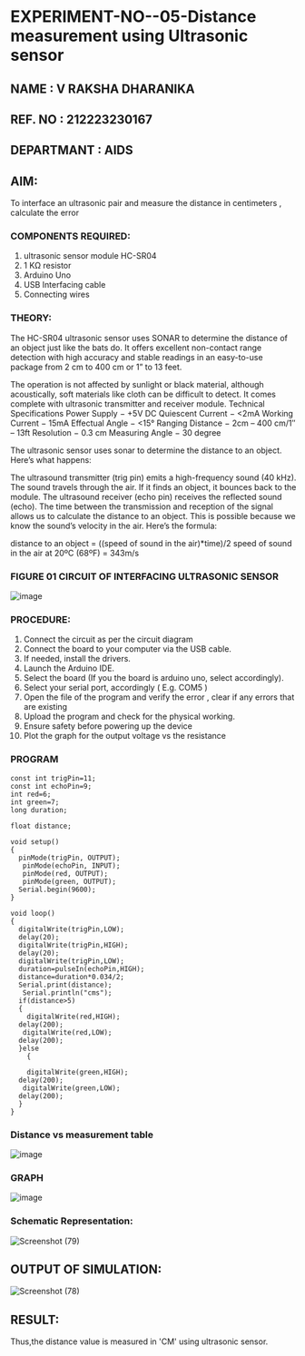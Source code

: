 # EXPERIMENT-NO--05-Distance measurement using Ultrasonic sensor
## NAME : V RAKSHA DHARANIKA
## REF. NO : 212223230167
## DEPARTMANT : AIDS


## AIM: 
To interface an ultrasonic pair and measure the distance in centimeters , calculate the error
 
### COMPONENTS REQUIRED:
1.	ultrasonic sensor module HC-SR04
2.	1 KΩ resistor 
3.	Arduino Uno 
4.	USB Interfacing cable 
5.	Connecting wires 


### THEORY: 
The HC-SR04 ultrasonic sensor uses SONAR to determine the distance of an object just like the bats do. It offers excellent non-contact range detection with high accuracy and stable readings in an easy-to-use package from 2 cm to 400 cm or 1” to 13 feet.

The operation is not affected by sunlight or black material, although acoustically, soft materials like cloth can be difficult to detect. It comes complete with ultrasonic transmitter and receiver module.
Technical Specifications
Power Supply − +5V DC
Quiescent Current − <2mA
Working Current − 15mA
Effectual Angle − <15°
Ranging Distance − 2cm – 400 cm/1″ – 13ft
Resolution − 0.3 cm
Measuring Angle − 30 degree

The ultrasonic sensor uses sonar to determine the distance to an object. Here’s what happens:

The ultrasound transmitter (trig pin) emits a high-frequency sound (40 kHz).
The sound travels through the air. If it finds an object, it bounces back to the module.
The ultrasound receiver (echo pin) receives the reflected sound (echo).
The time between the transmission and reception of the signal allows us to calculate the distance to an object. This is possible because we know the sound’s velocity in the air. Here’s the formula:

distance to an object = ((speed of sound in the air)*time)/2
speed of sound in the air at 20ºC (68ºF) = 343m/s

### FIGURE 01 CIRCUIT OF INTERFACING ULTRASONIC SENSOR 


![image](https://user-images.githubusercontent.com/36288975/166430594-5adb4ca9-5a42-4781-a7e6-7236b3766a85.png)



### PROCEDURE:
1.	Connect the circuit as per the circuit diagram 
2.	Connect the board to your computer via the USB cable.
3.	If needed, install the drivers.
4.	Launch the Arduino IDE.
5.	Select the board (If you the board is arduino uno, select accordingly).
6.	Select your serial port, accordingly ( E.g. COM5 )
7.	Open the file of the program  and verify the error , clear if any errors that are existing 
8.	Upload the program and check for the physical working. 
9.	Ensure safety before powering up the device 
10.	Plot the graph for the output voltage vs the resistance 


### PROGRAM 
```
const int trigPin=11;
const int echoPin=9;
int red=6;
int green=7;
long duration;

float distance;

void setup()
{
  pinMode(trigPin, OUTPUT);
   pinMode(echoPin, INPUT);
   pinMode(red, OUTPUT);
   pinMode(green, OUTPUT);
  Serial.begin(9600);
}

void loop()
{
  digitalWrite(trigPin,LOW);
  delay(20);
  digitalWrite(trigPin,HIGH);
  delay(20);
  digitalWrite(trigPin,LOW);
  duration=pulseIn(echoPin,HIGH);
  distance=duration*0.034/2;
  Serial.print(distance);
   Serial.println("cms");
  if(distance>5)
  {
    digitalWrite(red,HIGH);
  delay(200);
   digitalWrite(red,LOW);
  delay(200);
  }else 
    {
  
    digitalWrite(green,HIGH);
  delay(200);
   digitalWrite(green,LOW);
  delay(200);
  }
}

```

### Distance vs measurement table 

			

![image](https://github.com/rakshadharanika/Experiment--04-Interfacing-digital-output-with-arduino-ultrasonic-sensor/assets/149348380/7cedcef4-5b9f-4a5e-aaa6-1b43d92f3162)





### GRAPH

![image](https://github.com/rakshadharanika/Experiment--04-Interfacing-digital-output-with-arduino-ultrasonic-sensor/assets/149348380/f1aae988-4b8f-49fd-bbd9-2b8538a39b4b)

### Schematic Representation:


![Screenshot (79)](https://github.com/rakshadharanika/Experiment--04-Interfacing-digital-output-with-arduino-ultrasonic-sensor/assets/149348380/14cb8641-b9f3-41e2-a315-55f53b30b69b)








			
			
			
			
			
			
 









## OUTPUT OF SIMULATION:
![Screenshot (78)](https://github.com/rakshadharanika/Experiment--04-Interfacing-digital-output-with-arduino-ultrasonic-sensor/assets/149348380/90a3b363-2fa4-496f-b380-cd86021bc842)


## RESULT:

Thus,the distance value is measured in 'CM' using ultrasonic sensor.



 
